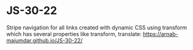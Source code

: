 # JS-30-22
Stripe navigation for all links created with dynamic CSS using transform which has several properties like transform, translate:
https://arnab-majumdar.github.io/JS-30-22/
